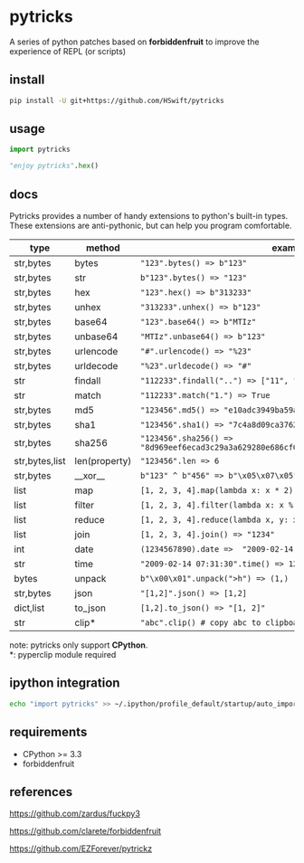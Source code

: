 # pytricks

A series of python patches based on **forbiddenfruit** to improve the experience of REPL (or scripts)

## install

```bash
pip install -U git+https://github.com/HSwift/pytricks
```

## usage

```python
import pytricks

"enjoy pytricks".hex()
```

## docs

Pytricks provides a number of handy extensions to python's built-in types. These extensions are anti-pythonic, but can help you program comfortable.

| type | method | examples |
| ---- | ---- | ---- |
| str,bytes | bytes | `"123".bytes() => b"123"` |
| str,bytes | str | `b"123".bytes() => "123"` |
| str,bytes | hex | `"123".hex() => b"313233"` |
| str,bytes | unhex | `"313233".unhex() => b"123"` |
| str,bytes | base64 | `"123".base64() => b"MTIz"` |
| str,bytes | unbase64 | `"MTIz".unbase64() => b"123"` |
| str,bytes | urlencode | `"#".urlencode() => "%23"` |
| str,bytes | urldecode | `"%23".urldecode() => "#"` |
| str | findall | `"112233".findall("..") => ["11", "22", "33"]` |
| str | match |  `"112233".match("1.") => True` |
| str,bytes | md5 | `"123456".md5() => "e10adc3949ba59abbe56e057f20f883e"` |
| str,bytes | sha1 | `"123456".sha1() => "7c4a8d09ca3762af61e59520943dc26494f8941b"` |
| str,bytes | sha256 | `"123456".sha256() =>  "8d969eef6ecad3c29a3a629280e686cf0c3f5d5a86aff3ca12020c923adc6c92"` |
| str,bytes,list | len(property) | `"123456".len => 6` |
| str,bytes | \_\_xor\_\_ | `b"123" ^ b"456" => b"\x05\x07\x05"` |
| list | map | `[1, 2, 3, 4].map(lambda x: x * 2) =>  [2, 4, 6, 8]` |
| list | filter | `[1, 2, 3, 4].filter(lambda x: x % 2 == 0) => [2, 4]` |
| list | reduce | `[1, 2, 3, 4].reduce(lambda x, y: x+y) => 10` |
| list | join | `[1, 2, 3, 4].join() => "1234"`|
| int | date | `(1234567890).date =>  "2009-02-14 07:31:30"` | 
| str | time | `"2009-02-14 07:31:30".time() => 1234567890` |
| bytes | unpack | `b"\x00\x01".unpack(">h") => (1,)` |
| str,bytes | json | `"[1,2]".json() => [1,2]` |
| dict,list | to_json | `[1,2].to_json() => "[1, 2]"` |
| str | clip* | `"abc".clip() # copy abc to clipboard` | 


note: pytricks only support **CPython**.  
*: pyperclip module required

## ipython integration

```bash
echo "import pytricks" >> ~/.ipython/profile_default/startup/auto_import.py
```

## requirements

- CPython >= 3.3
- forbiddenfruit

## references

https://github.com/zardus/fuckpy3

https://github.com/clarete/forbiddenfruit

https://github.com/EZForever/pytrickz
